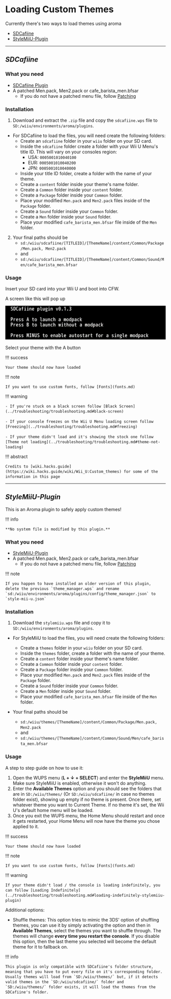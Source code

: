# Loading Custom Themes

Currently there's two ways to load themes using aroma

- [SDCafiine](#sdcafiine)
- [StyleMiiU-Plugin](#stylemiiu-plugin)

--------------

## ***SDCafiine***

### What you need

- [SDCafiine Plugin](https://github.com/wiiu-env/sdcafiine_plugin/releases/tag/v0.1.5)
- A patched Men.pack, Men2.pack or cafe_barista_men.bfsar
    - If you do not have a patched menu file, follow [Patching](patching.md)

### Installation
1. Download and extract the `.zip` file and copy the `sdcafiine.wps` file to `SD:/wiiu/environments/aroma/plugins`.

- For SDCafiine to load the files, you will need create the following folders: 
    - Create an `sdcafiine` folder in your `wiiu` folder on your SD card.
    - Inside the `sdcafiine` folder create a folder with your Wii U Menu's title ID. This will vary on your consoles region: 
        - USA: `0005001010040100`
        - EUR: `0005001010040200`
        - JPN: `0005001010040000`
    - Inside your title ID folder, create a folder with the name of your theme.
    - Create a `content` folder inside your theme's name folder.
    - Create a `Common` folder inside your `content` folder.
    - Create a `Package` folder inside your `Common` folder.
    - Place your modified `Men.pack` and `Men2.pack` files inside of the `Package` folder.
    - Create a `Sound` folder inside your `Common` folder.
    - Create a `Men` folder inside your `Sound` folder.
    - Place your modified `cafe_barista_men.bfsar` file inside of the `Men` folder.


2. Your final paths should be
    - `sd:/wiiu/sdcafiine/[TITLEID]/[ThemeName]/content/Common/Package/Men.pack, Men2.pack`
    - and
    - `sd:/wiiu/sdcafiine/[TITLEID]/[ThemeName]/content/Common/Sound/Men/cafe_barista_men.bfsar`

### Usage

Insert your SD card into your Wii U and boot into CFW.

A screen like this will pop up

![Image title](install3imgs/l1.png)

Select your theme with the A button

!!! success

    Your theme should now have loaded

!!! note

    If you want to use custom fonts, follow [Fonts](fonts.md)

!!! warning

    - If you're stuck on a black screen follow [Black Screen](../troubleshooting/troubleshooting.md#black-screen)

    - If your console freezes on the Wii U Menu loading screen follow [Freezing](../troubleshooting/troubleshooting.md#freezing)

    - If your theme didn't load and it's showing the stock one follow [Theme not loading](../troubleshooting/troubleshooting.md#theme-not-loading)

!!! abstract

    Credits to [wiki.hacks.guide](https://wiki.hacks.guide/wiki/Wii_U:Custom_themes) for some of the information in this page

--------------

## ***StyleMiiU-Plugin***

This is an Aroma plugin to safely apply custom themes!

!!! info

    **No system file is modified by this plugin.**

### What you need

- [StyleMiiU-Plugin](https://github.com/Juanen100/StyleMiiU-Plugin/releases/tag/v0.3)
- A patched Men.pack, Men2.pack or cafe_barista_men.bfsar
    - If you do not have a patched menu file, follow [Patching](patching.md)

!!! note

    If you happen to have installed an older version of this plugin, delete the previous `theme_manager.wps` and rename `sd:/wiiu/environments/aroma/plugins/config/theme_manager.json` to `style-mii-u.json`

### Installation
1. Download the `stylemiiu.wps` file and copy it to `SD:/wiiu/environments/aroma/plugins`.

- For StyleMiiU to load the files, you will need create the following folders: 
    - Create a `themes` folder in your `wiiu` folder on your SD card.
    - Inside the `themes` folder, create a folder with the name of your theme.
    - Create a `content` folder inside your theme's name folder.
    - Create a `Common` folder inside your `content` folder.
    - Create a `Package` folder inside your `Common` folder.
    - Place your modified `Men.pack` and `Men2.pack` files inside of the `Package` folder.
    - Create a `Sound` folder inside your `Common` folder.
    - Create a `Men` folder inside your `Sound` folder.
    - Place your modified `cafe_barista_men.bfsar` file inside of the `Men` folder.

- Your final paths should be
    - `sd:/wiiu/themes/[ThemeName]/content/Common/Package/Men.pack, Men2.pack`
    - and
    - `sd:/wiiu/themes/[ThemeName]/content/Common/Sound/Men/cafe_barista_men.bfsar`

### Usage

A step to step guide on how to use it:

1. Open the WUPS menu (**L + ↓ + SELECT**) and enter the **StyleMiiU** menu. Make sure StyleMiiU is enabled, otherwise it won't do anything.
2. Enter the **Available Themes** option and you should see the folders that are in `SD:/wiiu/themes/` (Or `SD:/wiiu/sdcafiine/` in case no themes folder exist), showing up empty if no theme is present. Once there, set whatever theme you want to Current Theme. If no theme it's set, the Wii U's default home menu will be loaded.
3. Once you exit the WUPS menu, the Home Menu should restart and once it gets restarted, your Home Menu will now have the theme you chose applied to it.

!!! success

    Your theme should now have loaded

!!! note

    If you want to use custom fonts, follow [Fonts](fonts.md)

!!! warning

    If your theme didn't load / the console is loading indefinitely, you can follow [Loading Indefinitely](../troubleshooting/troubleshooting.md#loading-indefinitely-stylemiiu-plugin)

Additional options:

- Shuffle themes: This option tries to mimic the 3DS' option of shuffling themes, you can use it by simply activating the option and then in **Available Themes**, select the themes you want to shuffle through. The themes will change **every time you restart the console**. If you disable this option, then the last theme you selected will become the default theme for it to fallback on.

!!! info

    This plugin is only compatible with SDCafiine's folder structure, meaning that you have to put every file on it's corresponding folder. Usually themes will load from `SD:/wiiu/themes/` but, if it detects valid themes in the `SD:/wiiu/sdcafiine/` folder and `SD:/wiiu/themes/` folder exists, it will load the themes from the SDCafiine's folder.